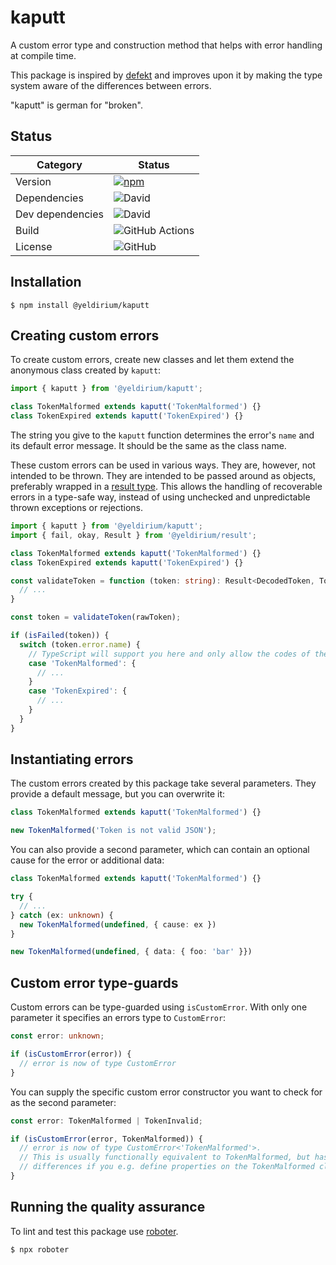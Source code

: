 # kaputt

A custom error type and construction method that helps with error handling at compile time.

This package is inspired by [defekt](https://github.com/thenativeweb/defekt) and improves upon it by making the type system aware of the differences between errors.

"kaputt" is german for "broken".

## Status

| Category         | Status                                                                                                  |
| ---------------- | ------------------------------------------------------------------------------------------------------- |
| Version          | [![npm](https://img.shields.io/npm/v/@yeldirium/kaputt)](https://www.npmjs.com/package/@yeldirium/kaputt) |
| Dependencies     | ![David](https://img.shields.io/david/yeldirium/kaputt)                                                  |
| Dev dependencies | ![David](https://img.shields.io/david/dev/yeldirium/kaputt)                                              |
| Build            | ![GitHub Actions](https://github.com/yeldirium/kaputt/workflows/Release/badge.svg?branch=main)           |
| License          | ![GitHub](https://img.shields.io/github/license/yeldirium/kaputt)                                        |

## Installation

```shell
$ npm install @yeldirium/kaputt
```

## Creating custom errors

To create custom errors, create new classes and let them extend the anonymous class created by `kaputt`:

```typescript
import { kaputt } from '@yeldirium/kaputt';

class TokenMalformed extends kaputt('TokenMalformed') {}
class TokenExpired extends kaputt('TokenExpired') {}
```

The string you give to the `kaputt` function determines the error's `name` and its default error message. It should be the same as the class name.

These custom errors can be used in various ways. They are, however, not intended to be thrown. They are intended to be passed around as objects, preferably wrapped in a [result type](https://github.com/yeldiRium/result). This allows the handling of recoverable errors in a type-safe way, instead of using unchecked and unpredictable thrown exceptions or rejections.

```typescript
import { kaputt } from '@yeldirium/kaputt';
import { fail, okay, Result } from '@yeldirium/result';

class TokenMalformed extends kaputt('TokenMalformed') {}
class TokenExpired extends kaputt('TokenExpired') {}

const validateToken = function (token: string): Result<DecodedToken, TokenMalformed | TokenExpired> {
  // ...
}

const token = validateToken(rawToken);

if (isFailed(token)) {
  switch (token.error.name) {
    // TypeScript will support you here and only allow the codes of the two possible kaputts.
    case 'TokenMalformed': {
      // ...
    }
    case 'TokenExpired': {
      // ...
    }
  }
}
```

## Instantiating errors

The custom errors created by this package take several parameters. They provide a default message, but you can overwrite it:

```typescript
class TokenMalformed extends kaputt('TokenMalformed') {}

new TokenMalformed('Token is not valid JSON');
```

You can also provide a second parameter, which can contain an optional cause for the error or additional data:

```typescript
class TokenMalformed extends kaputt('TokenMalformed') {}

try {
  // ...
} catch (ex: unknown) {
  new TokenMalformed(undefined, { cause: ex })
}

new TokenMalformed(undefined, { data: { foo: 'bar' }})
```

## Custom error type-guards

Custom errors can be type-guarded using `isCustomError`. With only one parameter it specifies an errors type to `CustomError`:

```typescript
const error: unknown;

if (isCustomError(error)) {
  // error is now of type CustomError
}
```

You can supply the specific custom error constructor you want to check for as the second parameter:

```typescript
const error: TokenMalformed | TokenInvalid;

if (isCustomError(error, TokenMalformed)) {
  // error is now of type CustomError<'TokenMalformed'>.
  // This is usually functionally equivalent to TokenMalformed, but has slight
  // differences if you e.g. define properties on the TokenMalformed class.
}
```

## Running the quality assurance

To lint and test this package use [roboter](https://www.npmjs.com/package/roboter).

```shell
$ npx roboter
```
